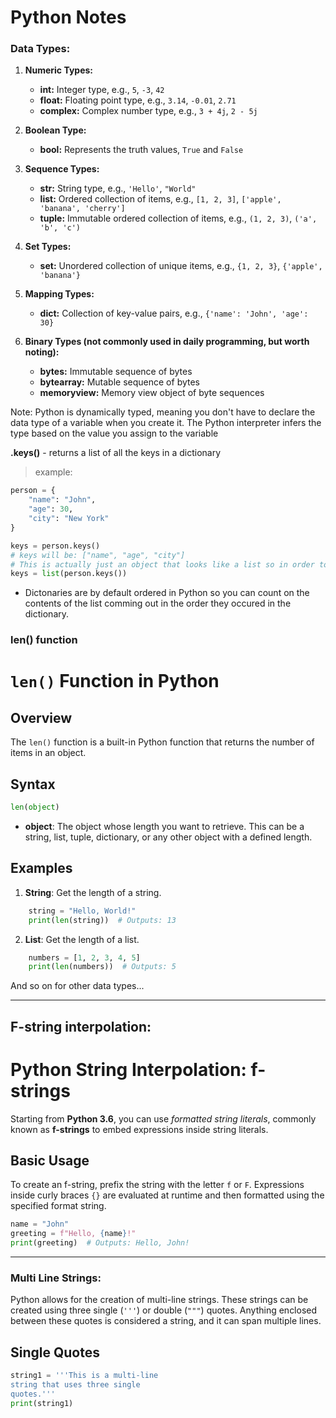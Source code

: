 # Python Notes

### Data Types:

1. **Numeric Types:**

   - **int:** Integer type, e.g., `5`, `-3`, `42`
   - **float:** Floating point type, e.g., `3.14`, `-0.01`, `2.71`
   - **complex:** Complex number type, e.g., `3 + 4j`, `2 - 5j`

2. **Boolean Type:**

   - **bool:** Represents the truth values, `True` and `False`

3. **Sequence Types:**

   - **str:** String type, e.g., `'Hello'`, `"World"`
   - **list:** Ordered collection of items, e.g., `[1, 2, 3]`, `['apple', 'banana', 'cherry']`
   - **tuple:** Immutable ordered collection of items, e.g., `(1, 2, 3)`, `('a', 'b', 'c')`

4. **Set Types:**

   - **set:** Unordered collection of unique items, e.g., `{1, 2, 3}`, `{'apple', 'banana'}`

5. **Mapping Types:**

   - **dict:** Collection of key-value pairs, e.g., `{'name': 'John', 'age': 30}`

6. **Binary Types (not commonly used in daily programming, but worth noting):**
   - **bytes:** Immutable sequence of bytes
   - **bytearray:** Mutable sequence of bytes
   - **memoryview:** Memory view object of byte sequences

Note: Python is dynamically typed, meaning you don't have to declare the data type of a variable when you create it. The Python interpreter infers the type based on the value you assign to the variable

**.keys()** - returns a list of all the keys in a dictionary

> example:

```py
person = {
    "name": "John",
    "age": 30,
    "city": "New York"
}

keys = person.keys()
# keys will be: ["name", "age", "city"]
# This is actually just an object that looks like a list so in order to get an actual list we need to wrap it in the list function:
keys = list(person.keys())

```

- Dictonaries are by default ordered in Python so you can count on the contents of the list comming out in the order they occured in the dictionary.

### len() function

# `len()` Function in Python

## Overview

The `len()` function is a built-in Python function that returns the number of items in an object.

## Syntax

```python
len(object)
```

- **object**: The object whose length you want to retrieve. This can be a string, list, tuple, dictionary, or any other object with a defined length.

## Examples

1. **String**: Get the length of a string.

```python
    string = "Hello, World!"
    print(len(string))  # Outputs: 13
```

2. **List**: Get the length of a list.

```python
    numbers = [1, 2, 3, 4, 5]
    print(len(numbers))  # Outputs: 5
```

And so on for other data types...

---

## F-string interpolation:

# Python String Interpolation: f-strings

Starting from **Python 3.6**, you can use _formatted string literals_, commonly known as **f-strings** to embed expressions inside string literals.

## Basic Usage

To create an f-string, prefix the string with the letter `f` or `F`. Expressions inside curly braces `{}` are evaluated at runtime and then formatted using the specified format string.

```python
name = "John"
greeting = f"Hello, {name}!"
print(greeting)  # Outputs: Hello, John!
```


---


### Multi Line Strings:



Python allows for the creation of multi-line strings. These strings can be created using three single (`'''`) or double (`"""`) quotes. Anything enclosed between these quotes is considered a string, and it can span multiple lines.

## Single Quotes

```python
string1 = '''This is a multi-line
string that uses three single
quotes.'''
print(string1)

